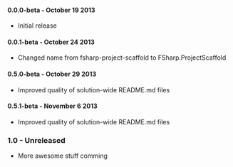 #### 0.0.0-beta - October 19 2013
* Initial release

#### 0.0.1-beta - October 24 2013
* Changed name from fsharp-project-scaffold to FSharp.ProjectScaffold

#### 0.5.0-beta - October 29 2013
* Improved quality of solution-wide README.md files

#### 0.5.1-beta - November 6 2013
* Improved quality of solution-wide README.md files

### 1.0 - Unreleased
* More awesome stuff comming

